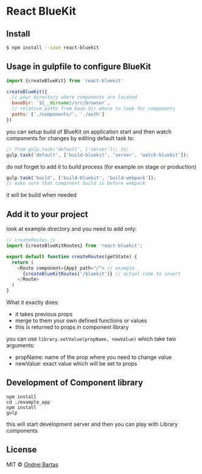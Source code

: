 # React BlueKit

## Install

```sh
$ npm install --save react-bluekit
```

## Usage in gulpfile to configure BlueKit

```js
import {createBlueKit} from 'react-bluekit'

createBlueKit({
  // your directory where components are located
  baseDir: `${__dirname}/src/browser`,
  // relative paths from base dir where to look for components
  paths: ['./components/', './auth']
})
```

you can setup build of BlueKit on application start and then watch components for changes by editing default task to:
```js
// from gulp.task('default', ['server']); to:
gulp.task('default', ['build-bluekit', 'server', 'watch-bluekit']);
```

do not forget to add it to build process (for example on stage or production)
```js
gulp.task('build', ['build-bluekit', 'build-webpack']);
// make sure that component build is before webpack
```
it will be build when needed

## Add it to your project

look at example directory
and you need to add only:

```js
// createRoutes.js
import {createBlueKitRoutes} from 'react-bluekit';

export default function createRoutes(getState) {
  return (
    <Route component={App} path="/"> // example
      {createBlueKitRoutes('/bluekit')} // actual code to insert
    </Route>
  )
}
```

What it exactly does:
- it takes previous props
- merge to them your own defined functions or values
- this is returned to props in component library

you can use `library.setValue(propName, newValue)` which take two arguments:
- propName: name of the prop where you need to change value
- newValue: exact value which will be set to props

## Development of Component library
```
npm install
cd ./example_app
npm install
gulp
```
this will start development server and then you can play with Library components

## License

MIT © [Ondrej Bartas](https://github.com/ondrejbartas)
